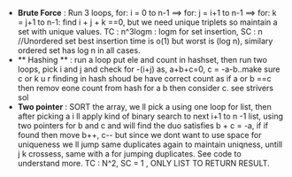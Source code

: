 * **Brute Force** : Run 3 loops, for: i = 0 to n-1 ==> for: j = i+1 to n-1 ==> for: k = j+1 to n-1: find i + j + k ==0, but we need unique triplets so maintain a set with unique values.
TC : n^3logm : logm for set insertion, SC : n
//Unordered set best insertion time is o(1) but worst is (log n), similary ordered set has log n in all cases.
​
* ** Hashing ** : run a loop put ele and count in hashset, then run two loops, pick i and j and check for -(i+j) as, a+b+c=0, c = -a-b..make sure c or k u r finding in hash shoud be have correct count as if a or b ==c then remov eone count from hash for a b then consider c. see strivers sol
* **Two pointer** : SORT the array, we ll pick a using one loop for list, then after picking a i ll apply kind of binary search to next i+1 to n -1 list, using two pointers for b and c and will find the duo satisfies b + c = -a, if if found then move b++, c-- but since we dont want to use space for uniqueness we ll jump same duplicates again to maintain uniqness, untill j k crossess, same with a for jumping duplicates. See code to understand more.
TC : N^2, SC = 1 , ONLY LIST TO RETURN RESULT.